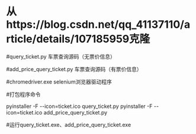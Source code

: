 # 从https://blog.csdn.net/qq_41137110/article/details/107185959克隆
#query_ticket.py 车票查询源码（无票价信息）

#add_price_query_ticket.py 车票查询源码（有票价信息）

#chromedriver.exe selenium浏览器驱动程序

#打包程序命令

pyinstaller -F --icon=ticket.ico query_ticket.py
pyinstaller -F --icon=ticket.ico add_price_query_ticket.py

#运行query_ticket.exe、add_price_query_ticket.exe
